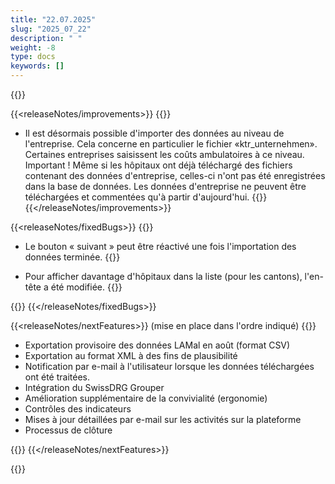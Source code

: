 ```yaml
---
title: "22.07.2025" 
slug: "2025_07_22" 
description: " "
weight: -8
type: docs
keywords: []
---
```


{{<releaseNotes>}}

{{<releaseNotes/improvements>}}
{{<markdown>}}

- Il est désormais possible d'importer des données au niveau de l'entreprise. Cela concerne en particulier le fichier «ktr_unternehmen». Certaines entreprises saisissent les coûts ambulatoires à ce niveau. Important ! Même si les hôpitaux ont déjà téléchargé des fichiers contenant des données d'entreprise, celles-ci n'ont pas été enregistrées dans la base de données. Les données d'entreprise ne peuvent être téléchargées et commentées qu'à partir d'aujourd'hui.
{{</markdown>}}
{{</releaseNotes/improvements>}}

{{<releaseNotes/fixedBugs>}}
{{<markdown>}}

- Le bouton « suivant » peut être réactivé une fois l'importation des données terminée.
{{<insertImage image="bug_suivant_f.png" class="edge max-w-90">}}

- Pour afficher davantage d'hôpitaux dans la liste (pour les cantons), l'en-tête a été modifiée.
{{<insertImage image="bug_liste_hop_f.png" class="edge max-w-90">}}

{{</markdown>}}
{{</releaseNotes/fixedBugs>}}

{{<releaseNotes/nextFeatures>}} (mise en place dans l'ordre indiqué)
{{<markdown>}}

- Exportation provisoire des données LAMal en août (format CSV)
- Exportation au format XML à des fins de plausibilité
- Notification par e-mail à l'utilisateur lorsque les données téléchargées ont été traitées.
- Intégration du SwissDRG Grouper
- Amélioration supplémentaire de la convivialité (ergonomie)
- Contrôles des indicateurs
- Mises à jour détaillées par e-mail sur les activités sur la plateforme
- Processus de clôture

{{</markdown>}}
{{</releaseNotes/nextFeatures>}}

{{</releaseNotes>}}
